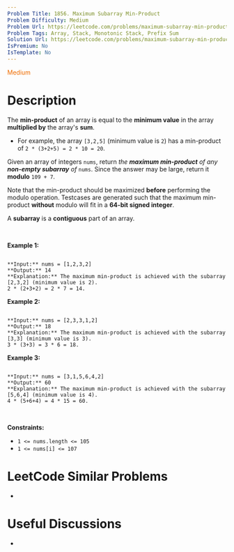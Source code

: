 ```yaml
---
Problem Title: 1856. Maximum Subarray Min-Product
Problem Difficulty: Medium
Problem Url: https://leetcode.com/problems/maximum-subarray-min-product/
Problem Tags: Array, Stack, Monotonic Stack, Prefix Sum
Solution Url: https://leetcode.com/problems/maximum-subarray-min-product/solution/
IsPremium: No
IsTemplate: No
---
```


<span style="color: rgb(239, 108, 0);">Medium</span>

# Description

The **min-product** of an array is equal to the **minimum value** in the array **multiplied by** the array's **sum**.


* For example, the array `[3,2,5]` (minimum value is `2`) has a min-product of `2 * (3+2+5) = 2 * 10 = 20`.


Given an array of integers `nums`, return *the **maximum min-product** of any **non-empty subarray** of* `nums`. Since the answer may be large, return it **modulo** `109 + 7`.


Note that the min-product should be maximized **before** performing the modulo operation. Testcases are generated such that the maximum min-product **without** modulo will fit in a **64-bit signed integer**.


A **subarray** is a **contiguous** part of an array.


 


**Example 1:**



```

**Input:** nums = [1,2,3,2]
**Output:** 14
**Explanation:** The maximum min-product is achieved with the subarray [2,3,2] (minimum value is 2).
2 * (2+3+2) = 2 * 7 = 14.

```

**Example 2:**



```

**Input:** nums = [2,3,3,1,2]
**Output:** 18
**Explanation:** The maximum min-product is achieved with the subarray [3,3] (minimum value is 3).
3 * (3+3) = 3 * 6 = 18.

```

**Example 3:**



```

**Input:** nums = [3,1,5,6,4,2]
**Output:** 60
**Explanation:** The maximum min-product is achieved with the subarray [5,6,4] (minimum value is 4).
4 * (5+6+4) = 4 * 15 = 60.

```

 


**Constraints:**


* `1 <= nums.length <= 105`
* `1 <= nums[i] <= 107`




# LeetCode Similar Problems

- []()

# Useful Discussions

- []()
